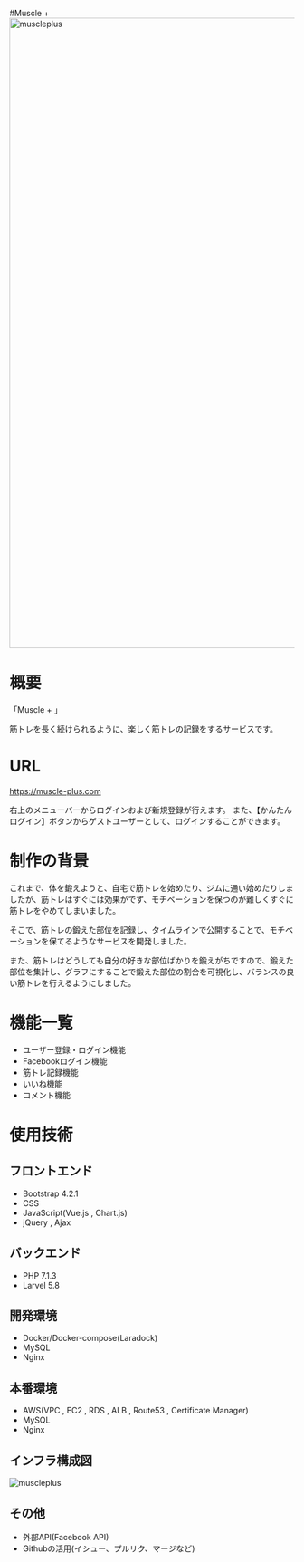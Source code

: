 #Muscle +
<img width="1114" alt="muscleplus" src="https://user-images.githubusercontent.com/54305137/93659246-2746dc00-fa7e-11ea-96c8-2b4dba2e0c83.png">

# 概要
「Muscle + 」

筋トレを長く続けられるように、楽しく筋トレの記録をするサービスです。
# URL
https://muscle-plus.com

右上のメニューバーからログインおよび新規登録が行えます。
また、【かんたんログイン】ボタンからゲストユーザーとして、ログインすることができます。
# 制作の背景
これまで、体を鍛えようと、自宅で筋トレを始めたり、ジムに通い始めたりしましたが、筋トレはすぐには効果がでず、モチベーションを保つのが難しくすぐに筋トレをやめてしまいました。

そこで、筋トレの鍛えた部位を記録し、タイムラインで公開することで、モチベーションを保てるようなサービスを開発しました。

また、筋トレはどうしても自分の好きな部位ばかりを鍛えがちですので、鍛えた部位を集計し、グラフにすることで鍛えた部位の割合を可視化し、バランスの良い筋トレを行えるようにしました。

# 機能一覧
- ユーザー登録・ログイン機能
- Facebookログイン機能
- 筋トレ記録機能
- いいね機能
- コメント機能

# 使用技術
## フロントエンド
- Bootstrap 4.2.1
- CSS
- JavaScript(Vue.js , Chart.js)
- jQuery , Ajax
## バックエンド
- PHP 7.1.3
- Larvel 5.8
## 開発環境
- Docker/Docker-compose(Laradock)
- MySQL
- Nginx
## 本番環境
- AWS(VPC , EC2 , RDS , ALB , Route53 , Certificate Manager)
- MySQL
- Nginx
## インフラ構成図
![muscleplus](https://user-images.githubusercontent.com/54305137/93660997-4c901600-fa8f-11ea-8104-2bb7f1a915ab.jpg)
## その他
- 外部API(Facebook API)
- Githubの活用(イシュー、プルリク、マージなど)
